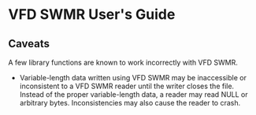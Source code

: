 # VFD SWMR User's Guide

## Caveats

A few library functions are known to work incorrectly with VFD
SWMR.

* Variable-length data written using VFD SWMR may be inaccessible
  or inconsistent to a VFD SWMR reader until the writer closes
  the file.  Instead of the proper variable-length data, a reader may
  read NULL or arbitrary bytes.  Inconsistencies may also cause the
  reader to crash. 
